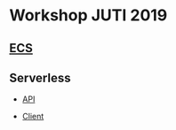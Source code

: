 # Workshop JUTI 2019

## [ECS](./ecs/README.md)

## Serverless

  - [API](./serverless/notes-api/README.md)

  - [Client](./serverless/notes-client/README.md)